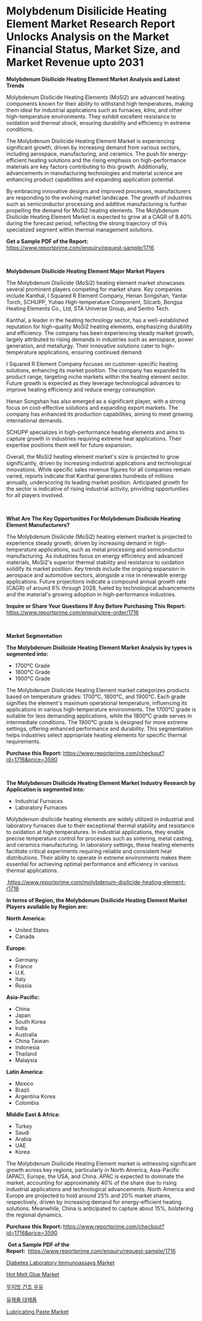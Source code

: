 <p><h1>Molybdenum Disilicide Heating Element Market Research Report Unlocks Analysis on the Market Financial Status, Market Size, and Market Revenue upto 2031</h1></p><p><strong>Molybdenum Disilicide Heating Element Market Analysis and Latest Trends</strong></p>
<p><p>Molybdenum Disilicide Heating Elements (MoSi2) are advanced heating components known for their ability to withstand high temperatures, making them ideal for industrial applications such as furnaces, kilns, and other high-temperature environments. They exhibit excellent resistance to oxidation and thermal shock, ensuring durability and efficiency in extreme conditions.</p><p>The Molybdenum Disilicide Heating Element Market is experiencing significant growth, driven by increasing demand from various sectors, including aerospace, manufacturing, and ceramics. The push for energy-efficient heating solutions and the rising emphasis on high-performance materials are key factors contributing to this growth. Additionally, advancements in manufacturing technologies and material science are enhancing product capabilities and expanding application potential.</p><p>By embracing innovative designs and improved processes, manufacturers are responding to the evolving market landscape. The growth of industries such as semiconductor processing and additive manufacturing is further propelling the demand for MoSi2 heating elements. The Molybdenum Disilicide Heating Element Market is expected to grow at a CAGR of 8.40% during the forecast period, reflecting the strong trajectory of this specialized segment within thermal management solutions.</p></p>
<p><strong>Get a Sample PDF of the Report:&nbsp;</strong> <a href="https://www.reportprime.com/enquiry/request-sample/1716">https://www.reportprime.com/enquiry/request-sample/1716</a></p>
<p>&nbsp;</p>
<p><strong>Molybdenum Disilicide Heating Element Major Market Players</strong></p>
<p><p>The Molybdenum Disilicide (MoSi2) heating element market showcases several prominent players competing for market share. Key companies include Kanthal, I Squared R Element Company, Henan Songshan, Yantai Torch, SCHUPP, Yuhao High-temperature Component, Silcarb, Bongsa Heating Elements Co., Ltd, STA Universe Group, and Sentro Tech.</p><p>Kanthal, a leader in the heating technology sector, has a well-established reputation for high-quality MoSi2 heating elements, emphasizing durability and efficiency. The company has been experiencing steady market growth, largely attributed to rising demands in industries such as aerospace, power generation, and metallurgy. Their innovative solutions cater to high-temperature applications, ensuring continued demand.</p><p>I Squared R Element Company focuses on customer-specific heating solutions, enhancing its market position. The company has expanded its product range, targeting niche markets within the heating element sector. Future growth is expected as they leverage technological advances to improve heating efficiency and reduce energy consumption.</p><p>Henan Songshan has also emerged as a significant player, with a strong focus on cost-effective solutions and expanding export markets. The company has enhanced its production capabilities, aiming to meet growing international demands.</p><p>SCHUPP specializes in high-performance heating elements and aims to capture growth in industries requiring extreme heat applications. Their expertise positions them well for future expansion.</p><p>Overall, the MoSi2 heating element market's size is projected to grow significantly, driven by increasing industrial applications and technological innovations. While specific sales revenue figures for all companies remain varied, reports indicate that Kanthal generates hundreds of millions annually, underscoring its leading market position. Anticipated growth for the sector is indicative of rising industrial activity, providing opportunities for all players involved.</p></p>
<p>&nbsp;</p>
<p><strong>What Are The Key Opportunities For Molybdenum Disilicide Heating Element Manufacturers?</strong></p>
<p><p>The Molybdenum Disilicide (MoSi2) heating element market is projected to experience steady growth, driven by increasing demand in high-temperature applications, such as metal processing and semiconductor manufacturing. As industries focus on energy efficiency and advanced materials, MoSi2's superior thermal stability and resistance to oxidation solidify its market position. Key trends include the ongoing expansion in aerospace and automotive sectors, alongside a rise in renewable energy applications. Future projections indicate a compound annual growth rate (CAGR) of around 6% through 2028, fueled by technological advancements and the material's growing adoption in high-performance industries.</p></p>
<p><strong>Inquire or Share Your Questions If Any Before Purchasing This Report:</strong> <a href="https://www.reportprime.com/enquiry/pre-order/1716">https://www.reportprime.com/enquiry/pre-order/1716</a></p>
<p>&nbsp;</p>
<p><strong>Market Segmentation</strong></p>
<p><strong>The Molybdenum Disilicide Heating Element Market Analysis by types is segmented into:</strong></p>
<p><ul><li>1700°C Grade</li><li>1800°C Grade</li><li>1900°C Grade</li></ul></p>
<p><p>The Molybdenum Disilicide Heating Element market categorizes products based on temperature grades: 1700°C, 1800°C, and 1900°C. Each grade signifies the element's maximum operational temperature, influencing its applications in various high-temperature environments. The 1700°C grade is suitable for less demanding applications, while the 1800°C grade serves in intermediate conditions. The 1900°C grade is designed for more extreme settings, offering enhanced performance and durability. This segmentation helps industries select appropriate heating elements for specific thermal requirements.</p></p>
<p><strong>Purchase this Report:&nbsp;</strong><a href="https://www.reportprime.com/checkout?id=1716&price=3590">https://www.reportprime.com/checkout?id=1716&price=3590</a></p>
<p>&nbsp;</p>
<p><strong>The Molybdenum Disilicide Heating Element Market Industry Research by Application is segmented into:</strong></p>
<p><ul><li>Industrial Furnaces</li><li>Laboratory Furnaces</li></ul></p>
<p><p>Molybdenum disilicide heating elements are widely utilized in industrial and laboratory furnaces due to their exceptional thermal stability and resistance to oxidation at high temperatures. In industrial applications, they enable precise temperature control for processes such as sintering, metal casting, and ceramics manufacturing. In laboratory settings, these heating elements facilitate critical experiments requiring reliable and consistent heat distributions. Their ability to operate in extreme environments makes them essential for achieving optimal performance and efficiency in various thermal applications.</p></p>
<p><a href="https://www.reportprime.com/molybdenum-disilicide-heating-element-r1716">&nbsp;https://www.reportprime.com/molybdenum-disilicide-heating-element-r1716</a></p>
<p><strong>In terms of Region, the Molybdenum Disilicide Heating Element Market Players available by Region are:</strong></p>
<p>
    <p> <strong> North America: </strong>
        <ul>
            <li>United States</li>
            <li>Canada</li>
        </ul>
        </p> 
    <p> <strong> Europe: </strong>
        <ul>
            <li>Germany</li>
            <li>France</li>
            <li>U.K.</li>
            <li>Italy</li>
            <li>Russia</li>
        </ul>
        </p> 
    <p> <strong> Asia-Pacific: </strong>
        <ul>
            <li>China</li>
            <li>Japan</li>
            <li>South Korea</li>
            <li>India</li>
            <li>Australia</li>
            <li>China Taiwan</li>
            <li>Indonesia</li>
            <li>Thailand</li>
            <li>Malaysia</li>
        </ul>
        </p> 
    <p> <strong> Latin America: </strong>
        <ul>
            <li>Mexico</li>
            <li>Brazil</li>
            <li>Argentina Korea</li>
            <li>Colombia</li>
        </ul>
        </p> 
    <p> <strong> Middle East & Africa: </strong>
        <ul>
            <li>Turkey</li>
            <li>Saudi</li>
            <li>Arabia</li>
            <li>UAE</li>
            <li>Korea</li>
        </ul>
    </p>
    </p>
<p><p>The Molybdenum Disilicide Heating Element market is witnessing significant growth across key regions, particularly in North America, Asia-Pacific (APAC), Europe, the USA, and China. APAC is expected to dominate the market, accounting for approximately 40% of the share due to rising industrial applications and technological advancements. North America and Europe are projected to hold around 25% and 20% market shares, respectively, driven by increasing demand for energy-efficient heating solutions. Meanwhile, China is anticipated to capture about 15%, bolstering the regional dynamics.</p></p>
<p><strong>Purchase this Report: </strong><a href="https://www.reportprime.com/checkout?id=1716&price=3590">https://www.reportprime.com/checkout?id=1716&price=3590</a></p>
<p>&nbsp;<strong>Get a Sample PDF of the Report:&nbsp;&nbsp;</strong><a href="https://www.reportprime.com/enquiry/request-sample/1716">https://www.reportprime.com/enquiry/request-sample/1716</a></p>
<p><strong></strong></p>
<p><p><a href="https://issuu.com/reportprime-2/docs/diabetes-laboratory-immunoassays-ma_0a95b894307816">Diabetes Laboratory Immunoassays Market</a></p><p><a href="https://www.linkedin.com/pulse/hot-melt-glue-market-analysis-report-global-insights-region-rd7sc?trackingId=ACSaIcEBTHagBasc%2BzzJgQ%3D%3D">Hot Melt Glue Market</a></p><p><a href="https://medium.com/@czbtzkwc9/%EC%A7%80%EB%B0%A9-%EC%97%86%EB%8A%94-%EB%B6%84%EC%9C%A0-%EC%8B%9C%EC%9E%A5-%EB%8F%99%ED%96%A5-%EB%B0%8F-%EB%B6%84%EC%84%9D-%EB%AF%B8%EB%9E%98-%EC%84%B1%EC%9E%A5-%EA%B8%B0%ED%9A%8C%EC%99%80-%EB%8F%84%EC%A0%84-%EA%B3%BC%EC%A0%9C-2024-2031-4371b4173fc7">무지방 건조 우유</a></p><p><a href="https://medium.com/@czbtzkwc9/%EC%9C%A0%EC%A0%9C%ED%92%88-%EB%8C%80%EC%B2%B4%ED%92%88-%EC%8B%9C%EC%9E%A5-%EA%B7%9C%EB%AA%A8-%EC%8B%9C%EC%9E%A5-%EC%84%B8%EB%B6%84%ED%99%94-%EC%8B%9C%EC%9E%A5-%EB%8F%99%ED%96%A5-%EB%B0%8F-2031%EB%85%84%EA%B9%8C%EC%A7%80%EC%9D%98-%EC%84%B1%EC%9E%A5-%EB%B6%84%EC%84%9D-%EB%B0%8F-%EC%98%88%EC%B8%A1-3bcf723d3187?postPublishedType=initial">유제품 대체품</a></p><p><a href="https://www.linkedin.com/pulse/future-trajectory-lubricating-paste-market-emerging-trends-iymec?trackingId=%2FQWkeno6Rru7%2FULQ8IPnTQ%3D%3D">Lubricating Paste Market</a></p></p>